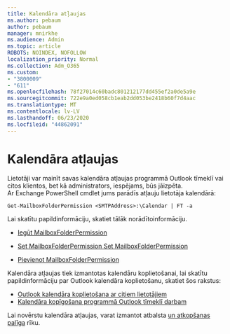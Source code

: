 ```yaml
---
title: Kalendāra atļaujas
ms.author: pebaum
author: pebaum
manager: mnirkhe
ms.audience: Admin
ms.topic: article
ROBOTS: NOINDEX, NOFOLLOW
localization_priority: Normal
ms.collection: Adm_O365
ms.custom:
- "3800009"
- "611"
ms.openlocfilehash: 78f27014c60badc801212177dd455ef2a0de5a9e
ms.sourcegitcommit: 722e9a0ed058cb1eab2dd053be2418b60f7d4aac
ms.translationtype: MT
ms.contentlocale: lv-LV
ms.lasthandoff: 06/23/2020
ms.locfileid: "44862091"
---
```

# <a name="calendar-permissions"></a>Kalendāra atļaujas

Lietotāji var mainīt savas kalendāra atļaujas programmā Outlook tīmeklī vai citos klientos, bet kā administrators, iespējams, būs jāizpēta.  
Ar Exchange PowerShell cmdlet jums parādīs atļauju lietotāja kalendārā:

`Get-MailboxFolderPermission <SMTPAddress>:\Calendar | FT -a`

Lai skatītu papildinformāciju, skatiet tālāk norādītoinformāciju.

- [Iegūt MailboxFolderPermission](https://docs.microsoft.com/powershell/module/exchange/get-mailboxfolderpermission?view=exchange-ps)

- [Set MailboxFolderPermission Set MailboxFolderPermission](https://docs.microsoft.com/powershell/module/exchange/set-mailboxfolderpermission?view=exchange-ps)

- [Pievienot MailboxFolderPermission](https://office.visualstudio.com/DefaultCollection/MAX/_queries/query/Add-MailboxFolderPermission)

Kalendāra atļaujas tiek izmantotas kalendāru koplietošanai, lai skatītu papildinformāciju par Outlook kalendāra koplietošanu, skatiet šos rakstus:

- [Outlook kalendāra koplietošana ar citiem lietotājiem](https://support.office.com/article/353ed2c1-3ec5-449d-8c73-6931a0adab88)
- [Kalendāra kopīgošana programmā Outlook tīmeklī darbam](https://support.office.com/article/7ecef8ae-139c-40d9-bae2-a23977ee58d5)

Lai novērstu kalendāra atļaujas, varat izmantot atbalsta [un atkopšanas palīga](https://support.microsoft.com/office/e90bb691-c2a7-4697-a94f-88836856c72f) rīku.